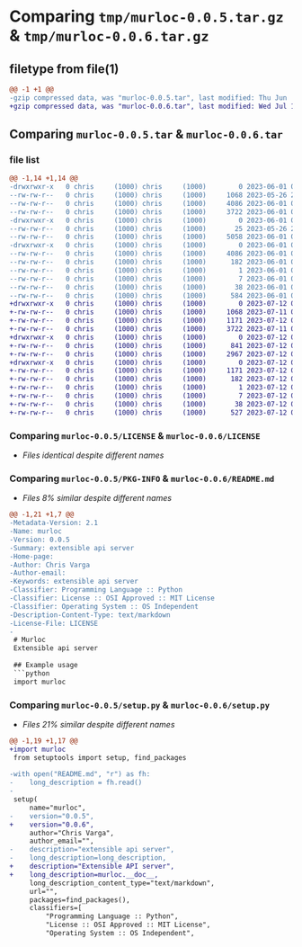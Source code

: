 # Comparing `tmp/murloc-0.0.5.tar.gz` & `tmp/murloc-0.0.6.tar.gz`

## filetype from file(1)

```diff
@@ -1 +1 @@
-gzip compressed data, was "murloc-0.0.5.tar", last modified: Thu Jun  1 02:41:24 2023, max compression
+gzip compressed data, was "murloc-0.0.6.tar", last modified: Wed Jul 12 02:29:44 2023, max compression
```

## Comparing `murloc-0.0.5.tar` & `murloc-0.0.6.tar`

### file list

```diff
@@ -1,14 +1,14 @@
-drwxrwxr-x   0 chris     (1000) chris     (1000)        0 2023-06-01 02:41:24.564990 murloc-0.0.5/
--rw-rw-r--   0 chris     (1000) chris     (1000)     1068 2023-05-26 21:19:51.000000 murloc-0.0.5/LICENSE
--rw-rw-r--   0 chris     (1000) chris     (1000)     4086 2023-06-01 02:41:24.564990 murloc-0.0.5/PKG-INFO
--rw-rw-r--   0 chris     (1000) chris     (1000)     3722 2023-06-01 02:38:30.000000 murloc-0.0.5/README.md
-drwxrwxr-x   0 chris     (1000) chris     (1000)        0 2023-06-01 02:41:24.563990 murloc-0.0.5/murloc/
--rw-rw-r--   0 chris     (1000) chris     (1000)       25 2023-05-26 20:30:24.000000 murloc-0.0.5/murloc/__init__.py
--rw-rw-r--   0 chris     (1000) chris     (1000)     5058 2023-06-01 02:19:05.000000 murloc-0.0.5/murloc/murloc.py
-drwxrwxr-x   0 chris     (1000) chris     (1000)        0 2023-06-01 02:41:24.564990 murloc-0.0.5/murloc.egg-info/
--rw-rw-r--   0 chris     (1000) chris     (1000)     4086 2023-06-01 02:41:24.000000 murloc-0.0.5/murloc.egg-info/PKG-INFO
--rw-rw-r--   0 chris     (1000) chris     (1000)      182 2023-06-01 02:41:24.000000 murloc-0.0.5/murloc.egg-info/SOURCES.txt
--rw-rw-r--   0 chris     (1000) chris     (1000)        1 2023-06-01 02:41:24.000000 murloc-0.0.5/murloc.egg-info/dependency_links.txt
--rw-rw-r--   0 chris     (1000) chris     (1000)        7 2023-06-01 02:41:24.000000 murloc-0.0.5/murloc.egg-info/top_level.txt
--rw-rw-r--   0 chris     (1000) chris     (1000)       38 2023-06-01 02:41:24.564990 murloc-0.0.5/setup.cfg
--rw-rw-r--   0 chris     (1000) chris     (1000)      584 2023-06-01 01:31:57.000000 murloc-0.0.5/setup.py
+drwxrwxr-x   0 chris     (1000) chris     (1000)        0 2023-07-12 02:29:44.634876 murloc-0.0.6/
+-rw-rw-r--   0 chris     (1000) chris     (1000)     1068 2023-07-11 01:36:26.000000 murloc-0.0.6/LICENSE
+-rw-rw-r--   0 chris     (1000) chris     (1000)     1171 2023-07-12 02:29:44.634876 murloc-0.0.6/PKG-INFO
+-rw-rw-r--   0 chris     (1000) chris     (1000)     3722 2023-07-11 01:36:26.000000 murloc-0.0.6/README.md
+drwxrwxr-x   0 chris     (1000) chris     (1000)        0 2023-07-12 02:29:44.633876 murloc-0.0.6/murloc/
+-rw-rw-r--   0 chris     (1000) chris     (1000)      841 2023-07-12 02:06:09.000000 murloc-0.0.6/murloc/__init__.py
+-rw-rw-r--   0 chris     (1000) chris     (1000)     2967 2023-07-12 02:04:15.000000 murloc-0.0.6/murloc/murloc.py
+drwxrwxr-x   0 chris     (1000) chris     (1000)        0 2023-07-12 02:29:44.634876 murloc-0.0.6/murloc.egg-info/
+-rw-rw-r--   0 chris     (1000) chris     (1000)     1171 2023-07-12 02:29:44.000000 murloc-0.0.6/murloc.egg-info/PKG-INFO
+-rw-rw-r--   0 chris     (1000) chris     (1000)      182 2023-07-12 02:29:44.000000 murloc-0.0.6/murloc.egg-info/SOURCES.txt
+-rw-rw-r--   0 chris     (1000) chris     (1000)        1 2023-07-12 02:29:44.000000 murloc-0.0.6/murloc.egg-info/dependency_links.txt
+-rw-rw-r--   0 chris     (1000) chris     (1000)        7 2023-07-12 02:29:44.000000 murloc-0.0.6/murloc.egg-info/top_level.txt
+-rw-rw-r--   0 chris     (1000) chris     (1000)       38 2023-07-12 02:29:44.635876 murloc-0.0.6/setup.cfg
+-rw-rw-r--   0 chris     (1000) chris     (1000)      527 2023-07-12 02:29:39.000000 murloc-0.0.6/setup.py
```

### Comparing `murloc-0.0.5/LICENSE` & `murloc-0.0.6/LICENSE`

 * *Files identical despite different names*

### Comparing `murloc-0.0.5/PKG-INFO` & `murloc-0.0.6/README.md`

 * *Files 8% similar despite different names*

```diff
@@ -1,21 +1,7 @@
-Metadata-Version: 2.1
-Name: murloc
-Version: 0.0.5
-Summary: extensible api server
-Home-page: 
-Author: Chris Varga
-Author-email: 
-Keywords: extensible api server
-Classifier: Programming Language :: Python
-Classifier: License :: OSI Approved :: MIT License
-Classifier: Operating System :: OS Independent
-Description-Content-Type: text/markdown
-License-File: LICENSE
-
 # Murloc
 Extensible api server
 
 ## Example usage
 ```python
 import murloc
```

### Comparing `murloc-0.0.5/setup.py` & `murloc-0.0.6/setup.py`

 * *Files 21% similar despite different names*

```diff
@@ -1,19 +1,17 @@
+import murloc
 from setuptools import setup, find_packages
 
-with open("README.md", "r") as fh:
-    long_description = fh.read()
-
 setup(
     name="murloc",
-    version="0.0.5",
+    version="0.0.6",
     author="Chris Varga",
     author_email="",
-    description="extensible api server",
-    long_description=long_description,
+    description="Extensible API server",
+    long_description=murloc.__doc__,
     long_description_content_type="text/markdown",
     url="",
     packages=find_packages(),
     classifiers=[
         "Programming Language :: Python",
         "License :: OSI Approved :: MIT License",
         "Operating System :: OS Independent",
```

